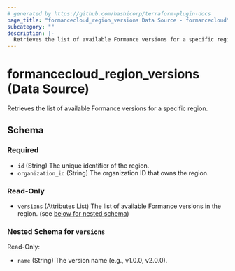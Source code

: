 ```yaml
---
# generated by https://github.com/hashicorp/terraform-plugin-docs
page_title: "formancecloud_region_versions Data Source - formancecloud"
subcategory: ""
description: |-
  Retrieves the list of available Formance versions for a specific region.
---
```


# formancecloud_region_versions (Data Source)

Retrieves the list of available Formance versions for a specific region.



<!-- schema generated by tfplugindocs -->
## Schema

### Required

- `id` (String) The unique identifier of the region.
- `organization_id` (String) The organization ID that owns the region.

### Read-Only

- `versions` (Attributes List) The list of available Formance versions in the region. (see [below for nested schema](#nestedatt--versions))

<a id="nestedatt--versions"></a>
### Nested Schema for `versions`

Read-Only:

- `name` (String) The version name (e.g., v1.0.0, v2.0.0).
